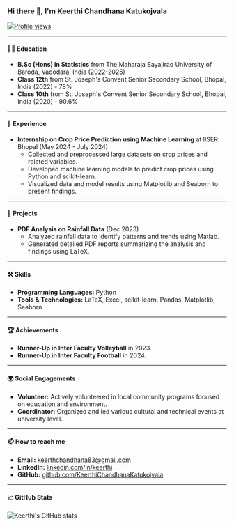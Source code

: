 ### Hi there 👋, I'm Keerthi Chandhana Katukojvala

<!-- Profile views -->
[![Profile views](https://gpvc.arturio.dev/KeerthiChandhanaKatukojvala)](https://github.com/KeerthiChandhanaKatukojvala)

---

#### 👩‍🎓 Education
- **B.Sc (Hons) in Statistics** from The Maharaja Sayajirao University of Baroda, Vadodara, India (2022-2025)
- **Class 12th** from St. Joseph's Convent Senior Secondary School, Bhopal, India (2022) - 78%
- **Class 10th** from St. Joseph's Convent Senior Secondary School, Bhopal, India (2020) - 90.6%

---

#### 💼 Experience
- **Internship on Crop Price Prediction using Machine Learning** at IISER Bhopal (May 2024 - July 2024)
  - Collected and preprocessed large datasets on crop prices and related variables.
  - Developed machine learning models to predict crop prices using Python and scikit-learn.
  - Visualized data and model results using Matplotlib and Seaborn to present findings.

---

#### 🔬 Projects
- **PDF Analysis on Rainfall Data** (Dec 2023)
  - Analyzed rainfall data to identify patterns and trends using Matlab.
  - Generated detailed PDF reports summarizing the analysis and findings using LaTeX.

---

#### 🛠️ Skills
- **Programming Languages:** Python
- **Tools & Technologies:** LaTeX, Excel, scikit-learn, Pandas, Matplotlib, Seaborn

---

#### 🏆 Achievements
- **Runner-Up in Inter Faculty Volleyball** in 2023.
- **Runner-Up in Inter Faculty Football** in 2024.

---

#### 🌍 Social Engagements
- **Volunteer:** Actively volunteered in local community programs focused on education and environment.
- **Coordinator:** Organized and led various cultural and technical events at university level.

---

#### 📫 How to reach me
- **Email:** [keerthchandhana83@gmail.com](mailto:keerthchandhana83@gmail.com)
- **LinkedIn:** [linkedin.com/in/keerthi](linkedin.com/in/keerthi-chandhana-katukojvala)
- **GitHub:** [github.com/KeerthiChandhanaKatukojvala](https://github.com/KeerthiChandhanaKatukojvala)

---

#### 📈 GitHub Stats
![Keerthi's GitHub stats](https://github-readme-stats.vercel.app/api?username=KeerthiChandhanaKatukojvala&show_icons=true&theme=radical)


